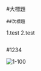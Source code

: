 
#大標題

```
##次標題
```
1.test
2.test

```
```
#1234

![1-100](https://user-images.githubusercontent.com/92074006/165485746-c1699665-b736-4b6c-a7a5-a2db0beff201.PNG)

